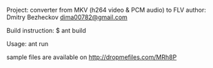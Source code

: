 Project: converter from MKV (h264 video & PCM audio) to FLV 
author: Dmitry Bezheckov dima00782@gmail.com

Build instruction:
$ ant build

Usage: ant run

sample files are available on http://dropmefiles.com/MRh8P
